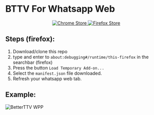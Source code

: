 # BTTV For Whatsapp Web
<p align="center">
  <a href="https://chrome.google.com/webstore/detail/bttv-for-whatsapp-web/olinljnfkcekmlkfojgfponnfojnikae" target="_blank">
      <img src="https://storage.googleapis.com/web-dev-uploads/image/WlD8wC6g8khYWPJUsQceQkhXSlv1/UV4C4ybeBTsZt43U4xis.png" alt="Chrome Store">
  </a>
  <a href="https://addons.mozilla.org/en-US/firefox/addon/bttv-for-whatsapp-web/" target="_blank">
      <img src="https://extensionworkshop.com/assets/img/documentation/publish/get-the-addon-178x60px.dad84b42.png" alt="Firefox Store">
  </a>
</p>

## Steps (firefox):
1. Download/clone this repo
2. type and enter to `about:debugging#/runtime/this-firefox` in the searchbar (firefox)
3. Press the button `Load Temporary Add-on...`
4. Select the `manifest.json` file downloaded.
5. Refresh your whatsapp web tab.


## Example:
![BetterTTV WPP](https://i.imgur.com/SUsOqDr.png)
